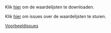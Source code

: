 Klik [hier](https://github.com/Geonovum/imkl2015-review/blob/master/3.%20waardelijsten/IMKL2015%20-%200.6%20waardelijsten.xlsx?raw=true) om de waardelijsten te downloaden.

Klik [hier](https://github.com/Geonovum/imkl2015-review/issues?q=is%3Aopen+is%3Aissue+label%3Awaardelijsten) om issues over de waardelijsten te sturen.

[Voorbeeldissues](https://github.com/Geonovum/imkl2015-review/issues?q=voorbeeld+label%3Awaardelijsten)
